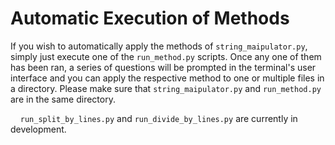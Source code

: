 # Automatic Execution of Methods

If you wish to automatically apply the methods of `string_maipulator.py`, simply just execute one of the `run_method.py` scripts. Once any one of them has been ran, a series of questions will be prompted in the terminal's user interface and you can apply the respective method to one or multiple files in a directory. Please make sure that `string_maipulator.py` and `run_method.py` are in the same directory. <br>

&nbsp;&nbsp;&nbsp;&nbsp;`run_split_by_lines.py` and `run_divide_by_lines.py` are currently in development.
